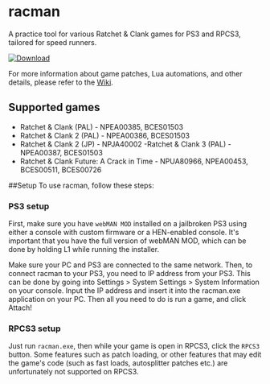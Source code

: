 # racman

A practice tool for various Ratchet & Clank games for PS3 and RPCS3, tailored for speed runners.

[![Download](https://raw.githubusercontent.com/MichaelRelaxen/racman/update/btn.png)](https://github.com/MichaelRelaxen/racman/releases/latest/download/RaCMAN.zip)

For more information about game patches, Lua automations, and other details, please refer to the [Wiki](https://github.com/MichaelRelaxen/racman/wiki).

## Supported games
- Ratchet & Clank (PAL) - NPEA00385, BCES01503
- Ratchet & Clank 2 (PAL) - NPEA00386, BCES01503
- Ratchet & Clank 2 (JP) - NPJA40002
 -Ratchet & Clank 3 (PAL) - NPEA00387, BCES01503
- Ratchet & Clank Future: A Crack in Time - NPUA80966, NPEA00453, BCES00511, BCES00726

##Setup
To use racman, follow these steps:
### PS3 setup
First, make sure you have `webMAN MOD` installed on a jailbroken PS3 using either a console with custom firmware or a HEN-enabled console.
It's important that you have the full version of webMAN MOD, which can be done by holding L1 while running the installer.

Make sure your PC and PS3 are connected to the same network.
Then, to connect racman to your PS3, you need to IP address from your PS3. This can be done by going into Settings > System Settings > System Information on your console.
Input the IP address and insert it into the racman.exe application on your PC.
Then all you need to do is run a game, and click Attach!

### RPCS3 setup
Just run `racman.exe`, then while your game is open in RPCS3, click the `RPCS3` button.
Some features such as patch loading, or other features that may edit the game's code (such as fast loads, autosplitter patches etc.) are unfortunately not supported on RPCS3.
